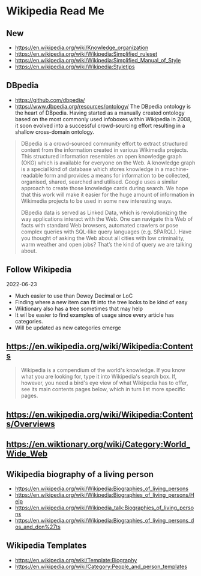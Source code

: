 # Wikipedia Read Me

## New

* https://en.wikipedia.org/wiki/Knowledge_organization
* https://en.wikipedia.org/wiki/Wikipedia:Simplified_ruleset
* https://en.wikipedia.org/wiki/Wikipedia:Simplified_Manual_of_Style
* https://en.wikipedia.org/wiki/Wikipedia:Styletips


## DBpedia

* https://github.com/dbpedia/
* https://www.dbpedia.org/resources/ontology/
The DBpedia ontology is the heart of DBpedia. Having started as a manually created ontology based on the most commonly used infoboxes within Wikipedia in 2008, it soon evolved into a successful crowd-sourcing effort resulting in a shallow cross-domain ontology.

>DBpedia is a crowd-sourced community effort to extract structured content from the information created in various Wikimedia projects. This structured information resembles an open knowledge graph (OKG) which is available for everyone on the Web. A knowledge graph is a special kind of database which stores knowledge in a machine-readable form and provides a means for information to be collected, organised, shared, searched and utilised. Google uses a similar approach to create those knowledge cards during search. We hope that this work will make it easier for the huge amount of information in Wikimedia projects to be used in some new interesting ways.
>
>DBpedia data is served as Linked Data, which is revolutionizing the way applications interact with the Web. One can navigate this Web of facts with standard Web browsers, automated crawlers or pose complex queries with SQL-like query languages (e.g. SPARQL). Have you thought of asking the Web about all cities with low criminality, warm weather and open jobs? That’s the kind of query we are talking about.


## Follow Wikipedia

2022-06-23

* Much easier to use than Dewey Decimal or LoC
* Finding where a new item can fit into the tree looks to be kind of easy
* Wiktionary also has a tree sometimes that may help
* It wil be easier to find examples of usage since every article has categories.
* Will be updated as new categories emerge


## https://en.wikipedia.org/wiki/Wikipedia:Contents

> Wikipedia is a compendium of the world's knowledge. If you know what you are looking for, type it into Wikipedia's search box. If, however, you need a bird's eye view of what Wikipedia has to offer, see its main contents pages below, which in turn list more specific pages.


## https://en.wikipedia.org/wiki/Wikipedia:Contents/Overviews


## https://en.wiktionary.org/wiki/Category:World_Wide_Web


## Wikipedia biography of a living person

* https://en.wikipedia.org/wiki/Wikipedia:Biographies_of_living_persons
* https://en.wikipedia.org/wiki/Wikipedia:Biographies_of_living_persons/Help
* https://en.wikipedia.org/wiki/Wikipedia_talk:Biographies_of_living_persons
* https://en.wikipedia.org/wiki/Wikipedia:Biographies_of_living_persons_dos_and_don%27ts

## Wikipedia Templates

* https://en.wikipedia.org/wiki/Template:Biography
* https://en.wikipedia.org/wiki/Category:People_and_person_templates
